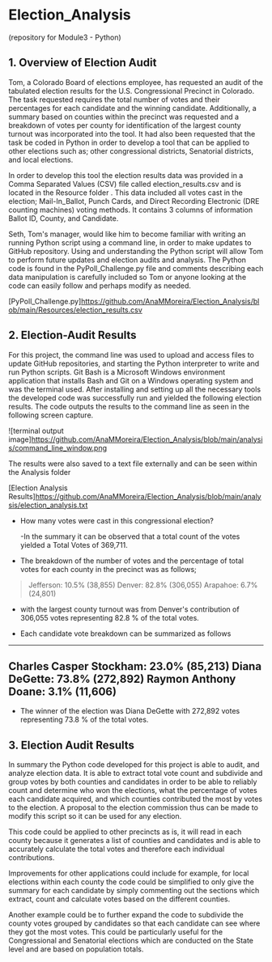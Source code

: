 # Election_Analysis 
(repository for Module3 - Python)

## 1.  Overview of Election Audit

Tom, a Colorado Board of elections employee, has requested an audit of the tabulated election results for the U.S. Congressional Precinct in Colorado.  The task requested requires the total number of votes and their percentages for each candidate and the winning candidate.  Additionally, a summary based on counties within the precinct was requested and a breakdown of votes per county for identification of the largest county turnout was incorporated into the tool.  It had also been requested that the task be coded in Python in order to develop a tool that can be applied to other elections such as; other congressional districts, Senatorial districts, and local elections.  

In order to develop this tool the election results data was provided in a Comma Separated Values (CSV) file called election_results.csv and is located in the Resource folder .  This data included all votes cast in the election; Mail-In_Ballot, Punch Cards, and Direct Recording Electronic (DRE counting machines) voting methods.  It contains 3 columns of information Ballot ID, County, and Candidate. 
	
Seth, Tom's manager, would like him to become familiar with writing an running Python script using a command line, in order to make updates to GitHub repository. Using and understanding the Python script will allow Tom to perform future updates and election audits and analysis.  The Python code is found in the PyPoll_Challenge.py file and comments describing each data manipulation is carefully included so Tom or anyone looking at the code can easily follow and perhaps modify as needed.

[PyPoll_Challenge.py]https://github.com/AnaMMoreira/Election_Analysis/blob/main/Resources/election_results.csv

## 2.  Election-Audit Results

For this project, the command line was used to upload and access files to update GitHub repositories, and starting the Python interpreter to write and run Python scripts. Git Bash is a Microsoft Windows environment application that installs Bash and Git on a Windows operating system and was the terminal used.  After installing and setting up all the necessary tools the developed code was successfully run and yielded the following election results.  The code outputs the results to the command line as seen in the following screen capture.

![terminal output image]https://github.com/AnaMMoreira/Election_Analysis/blob/main/analysis/command_line_window.png

The results were also saved to a text file externally and can be seen within the Analysis folder

[Election Analysis Results]https://github.com/AnaMMoreira/Election_Analysis/blob/main/analysis/election_analysis.txt

* How many votes were cast in this congressional election?

	-In the summary it can be observed that a total count of the votes yielded a Total Votes of 369,711.

* The breakdown of the number of votes and the percentage of total votes for each county in the precinct was as follows; 
 
 > Jefferson: 10.5% (38,855)
  Denver: 82.8% (306,055)
  Arapahoe: 6.7% (24,801)
 
* with the largest county turnout was from Denver's contribution of 306,055 votes representing 82.8 % of the total votes.

* Each candidate vote breakdown can be summarized as follows
---
Charles Casper Stockham: 23.0% (85,213)
Diana DeGette: 73.8% (272,892)
Raymon Anthony Doane: 3.1% (11,606)
---
* The winner of the election was Diana DeGette with 272,892 votes representing 73.8 % of the total votes.

## 3. Election Audit Results

 In summary the Python code developed for this project is able to audit, and analyze election data.  It is able to extract total vote count and subdivide and group votes by both counties and candidates in order to be able to reliably count and determine who won the elections, what the percentage of votes each candidate acquired, and which counties contributed the most by votes to the election.  A proposal to the election commission thus can be made to modify this script so it can be used for any election.

This code could be applied to other precincts as is, it will read in each county because it generates a list of counties and candidates and is able to accurately calculate the total votes and therefore each individual contributions.  

Improvements for other applications could include for example, for local elections within each county the code could be simplified to only give the summary for each candidate by simply commenting out the sections which extract, count and calculate votes based on the different counties.

Another example could be to further expand the code to subdivide the county votes grouped by candidates so that each candidate can see where they got the most votes.  This could be particularly useful for the Congressional and Senatorial elections which are conducted on the State level and are based on population totals.


